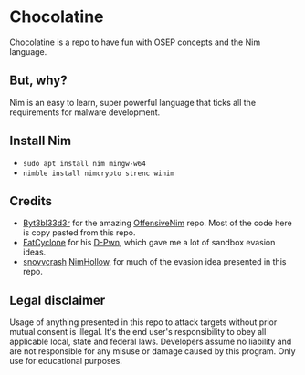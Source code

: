 # Chocolatine
Chocolatine is a repo to have fun with OSEP concepts and the Nim language.

## But, why?
Nim is an easy to learn, super powerful language that ticks all the requirements for malware development. 

## Install Nim
- `sudo apt install nim mingw-w64`
- `nimble install nimcrypto strenc winim`

## Credits

* [Byt3bl33d3r](https://github.com/byt3bl33d3r) for the amazing [OffensiveNim](https://github.com/byt3bl33d3r/OffensiveNim) repo. Most of the code here is copy pasted from this repo.
* [FatCyclone](https://github.com/FatCyclone) for his [D-Pwn](https://github.com/FatCyclone/D-Pwn), which gave me a lot of sandbox evasion ideas.
* [snovvcrash](https://github.com/snovvcrash) [NimHollow](https://github.com/snovvcrash/NimHollow), for much of the evasion idea presented in this repo.

## Legal disclaimer
Usage of anything presented in this repo to attack targets without prior mutual consent is illegal. It's the end user's responsibility to obey all applicable local, state and federal laws. Developers assume no liability and are not responsible for any misuse or damage caused by this program. Only use for educational purposes.

